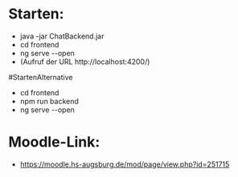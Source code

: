 # Starten: 
- java -jar ChatBackend.jar 
- cd frontend
- ng serve --open
- (Aufruf der URL http://localhost:4200/)

#StartenAlternative
- cd frontend
- npm run backend
- ng serve --open

# Moodle-Link:
- https://moodle.hs-augsburg.de/mod/page/view.php?id=251715